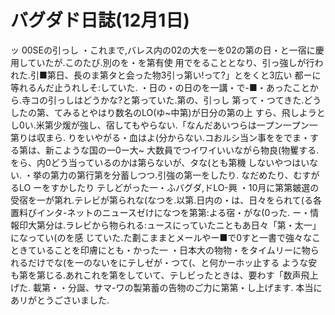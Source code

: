# バグダド日誌(12月1日)
ッ
00SEの引っし
・これまで,バレス内の02の大を一を02の第の日・と一宿に慶用していたが.このたび.別のを・を第有使
用でをることとなり、引っ強しが行われた.引■第日、長のま第タと会った物3引っ第い!って?」とをくと3広い
都ーに等れるんだ止うれしそ:していた.
・日の・の日のを一講・で-■・あったことから.寺コの引っしはどうかな?と第っていた.第の、引っし
第って・つてきた.どうしたの第、てみるとやはり数名のLO(ゆ~中第)が日分の第の上
すら、飛しよラとし0い.米第少煖が強し、宿してもやらない.「なんだあいつらは一プン一プン一
第りは収まら.
りをいやがる・血はよ(分からない.コおルシ当ン事ををでま・する第は、新こような国の一0ー大~
大数員でつイワイいいながら物良(物矍する.をら、内0どう当っているのかは第らないが、タな(とも第機
しないやつはいない.
・挙の第力の第行第を分蓄しつつ.引強の第一をしたり.
なだめたり、むすがるLO
ーをすかしたり
テしどがった一・ふバグダ,ドLO-興
・10月に第第皴選の受宿を一が第れ.テレビが第られな(なつを.以第.日内の・は、日々をられて(る各
置料びインタ-ネットのニュースゼけになつを第第:よる宿・がな(0った.
ー・情報印大第分は.ラレビから物られる:ュースにっていたニともあ日々「第・太一」になってい(のを感
じていた.た劃こままとメールやー■で0すと一書で強々なこときていることを印膚にとも・かった一
・日本大の物物・をタイムリーに物られるだけでな(を一のないをにテしゼが・つて(、と何かーホッ止する
ような安も第を第じる.あれこれを第をしていて、テしビったときは、要わす「数声飛上げた.
載第・・分誕、サマ-ワの製第蓄の告物のご力に第第・し上げます.
本当にあリがとうごさいました.
